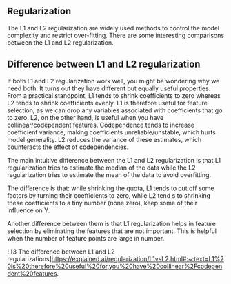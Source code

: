 ## Regularization

The L1 and L2 regularization are widely used methods to control the model complexity and restrict over-fitting. There are some interesting comparisons between the L1 and L2 regularization. 


## Difference between L1 and L2 regularization

If both L1 and L2 regularization work well, you might be wondering why we need both. It turns out they have different but equally useful properties. From a practical standpoint, L1 tends to shrink coefficients to zero whereas L2 tends to shrink coefficients evenly. L1 is therefore useful for feature selection, as we can drop any variables associated with coefficients that go to zero. L2, on the other hand, is useful when you have collinear/codependent features. Codependence tends to increase coefficient variance, making coefficients unreliable/unstable, which hurts model generality. L2 reduces the variance of these estimates, which counteracts the effect of codependencies.


The main intuitive difference between the L1 and L2 regularization is that L1 regularization tries to estimate the median of the data while the L2 regularization tries to estimate the mean of the data to avoid overfitting.


The difference is that: while shrinking the quota, L1 tends to cut off some factors by turning their coefficients to zero, while L2 tend s to shrinking these coefficients to a tiny number (none zero), keep some of their influence on Y.


Another difference between them is that L1 regularization helps in feature selection by eliminating the features that are not important. This is helpful when the number of feature points are large in number.


! [3 The difference between L1 and L2 regularizations]https://explained.ai/regularization/L1vsL2.html#:~:text=L1%20is%20therefore%20useful%20for,you%20have%20collinear%2Fcodependent%20features.
